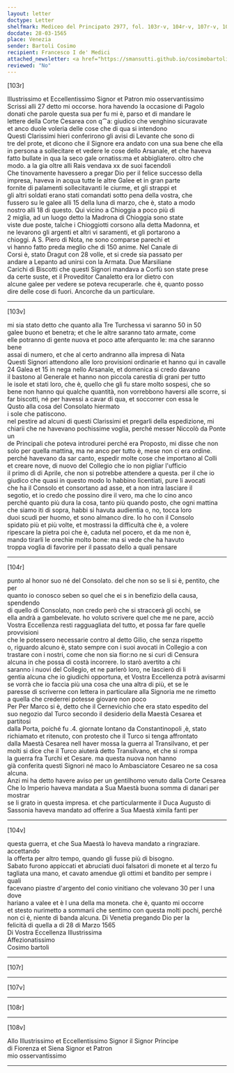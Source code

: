 ```yaml
---
layout: letter
doctype: Letter
shelfmark: Mediceo del Principato 2977, fol. 103r-v, 104r-v, 107r-v, 108r-v
docdate: 28-03-1565
place: Venezia
sender: Bartoli Cosimo
recipient: Francesco I de' Medici
attached_newsletter: <a href="https://smansutti.github.io/cosimobartoli/texts/3079_073/">3079_073</a>
reviewed: "No"
---
```


[103r]  
  
  
Illustrissimo et Eccellentissimo Signor et Patron mio osservantissimo  
Scrissi alli 27 detto mi occorse. hora havendo la occasione di Pagolo  
donati che parole questa sua per fu mi è, parso et di mandare le  
lettere della Corte Cesarea con q⁀a: giudico che venghino sicuravate  
et anco duole voleria delle cose che di qua si intendono  
Questi Clarissimi hieri conferirono gli avisi di Levante che sono di  
tre del prote, et dicono che il Signore era andato con una sua bene che ella  
in persona a sollecitare et vedere le cose dello Arsanale, et che haveva  
fatto bullate in qua la seco gale ornatiss:ma et abbigliatero. oltro che  
modo. a la gia oltre alli Rais vendava xx de suoi facendoli  
Che tinovamente havessero a pregar Dio per il felice successo della  
impresa, haveva in acqua tutte le altre Galee et in gran parte  
fornite di palamenti sollecitavanti le ciurme, et gli strappi et  
gli altri soldati erano stati comandati sotto pena della vostra, che  
fussero su le galee alli 15 della luna di marzo, che è, stato a modo  
nostro alli 18 di questo. Qui vicino a Chioggia a poco più di  
2 miglia, ad un luogo detto la Madrona di Chioggia sono state  
viste due poste, talche i Chioggiotti corsono alla detta Madonna, et  
ne levarono gli argenti et altri vi saramenti, et gli portarono a  
chioggi. A S. Piero di Nota, ne sono comparse parechi et  
vi hanno fatto preda meglio che di 150 anime. Nel Canale di  
Corsi è, stato Dragut con 28 volle, et si crede sia passato per  
andare a Lepanto ad unirsi con la Armata. Due Marsiliane  
Carichi di Biscotti che questi Signori mandava a Corfù son state prese  
da certe suste, et il Proveditor Canaletto era lor dietro con  
alcune galee per vedere se poteva recuperarle. che è, quanto posso  
dire delle cose di fuori. Ancorche da un particulare.  
  
---  

[103v]  
  
  
mi sia stato detto che quanto alla Tre Turchessa vi saranno 50 in 50  
galee buono et benetra; et che le altre saranno tato armate, come  
elle potranno di gente nuova et poco atte aferquanto le: ma che saranno bene  
assai di numero, et che al certo andranno alla impresa di Nata  
Questi Signori attendono alle loro provisioni ordinarie et hanno qui in cavalle  
24 Galea et 15 in nega nello Arsanale, et domenica si credo davano  
il bastono al Generale et hanno non piccola carestia di grani per tutto  
le isole et stati loro, che è, quello che gli fu stare molto sospesi, che so  
bene non hanno qui qualche quantità, non vorrebbono haversi alle scorre, si  
far biscotti, né per havessi a cavar di qua, et soccorrer con essa le  
Qusto alla cosa del Consolato hiermato  
i sole che patiscono.  
nel pestire ad alcuni di questi Clarissimi et pregarli della espedizione, mi  
chiarii che ne havevano pochissime voglia, perché messer Niccolò da Ponte un  
de Principali che poteva introdurei perché era Proposto, mi disse che non  
solo per quella mattina, ma ne anco per tutto è, mese non ci era ordine.  
perché havevano da sar canto, espedir molte cose che importano al Colli  
et creare nove, di nuovo del Collegio che io non pigliar l'ufficio  
il primo dì di Aprile, che non si potrebbe attendere a questa. per il che io  
giudico che quasi in questo modo lo habbino licentiati, pure li avocati  
che ha il Consolo et consortano ad asse, et a non intra lasciare il  
segotio, et io credo che possino dire il vero, ma che lo cino anco  
perché quanto più dura la cosa, tanto più quando posto, che ogni mattina  
che siamo iti di sopra, habbi si havuta audientia o, no, tocca loro  
duoi scudi per huomo, et sono almanco dire. Io ho con il Consolo  
spidato più et più volte, et mostrassi la difficultà che è, a volere  
ripescare la pietra poi che è, caduta nel pocero, et da me non è,  
mando tirarli le orechie molto bone: ma si vede che ha havuto  
troppa voglia di favorire per il passato dello a quali pensare  
  
---  

[104r]  
  
  
punto al honor suo né del Consolato. del che non so se li si è, pentito, che per  
quanto io conosco seben so quel che ei s in benefizio della causa, spendendo  
di quello di Consolato, non credo però che si straccerà gli occhi, se  
ella andrà a gambelevate. ho voluto scrivere quel che me ne pare, acciò  
Vostra Eccellenza resti ragguagliata del tutto, et possa far fare quelle provvisioni  
che le potessero necessarie contro al detto Gilio, che senza rispetto  
o, riguardo alcuno è, stato sempre con i suoi avocati in Collegio a con  
trastare con i nostri, come che non sia fior:no ne si curi di Censura  
alcuna in che possa di costà incorrere. Io starò avertito a chi  
saranno i nuovi del Collegio, et ne parlerò loro, ne lascierò di li  
gentia alcuna che io giudichi opportuna, et Vostra Eccellenza potrà avisarmi  
se vorrà che io faccia più una cosa che una altra di più, et se le  
paresse di scriverne con lettera in particulare alla Signoria me ne rimetto  
a quella che crederrei potesse giovare non poco  
Per Per Marco si è, detto che il Cernevichio che era stato espedito del  
suo negozio dal Turco secondo il desiderio della Maestà Cesarea et partitosi  
dalla Porta, poiché fu .4. giornate lontano da Constantinopoli ,è, stato  
richiamato et ritenuto, con protesto che il Turco si tenga affrontato  
dalla Maestà Cesarea nell haver mossa la guerra al Transilvano, et per  
molti si dice che il Turco aiuterà detto Transilvano, et che si rompa  
la guerra fra Turchi et Cesare. ma questa nuova non hanno  
già conferita questi Signori né maco lo Ambasciatore Cesareo ne sa cosa alcuna.  
Anzi mi ha detto havere aviso per un gentilhomo venuto dalla Corte Cesarea  
Che lo Imperio haveva mandata a Sua Maestà buona somma di danari per mostrar  
se li grato in questa impresa. et che particularmente il Duca Augusto di  
Sassonia haveva mandato ad offerire a Sua Maestà ximila fanti per  
  
---  

[104v]  
  
  
questa guerra, et che Sua Maestà lo haveva mandato a ringraziare. accettando  
la offerta per altro tempo, quando gli fusse più di bisogno.  
Sabato furono appiccati et abruciati duoi falsatori di monete et al terzo fu  
tagliata una mano, et cavato amendue gli ottimi et bandito per sempre i quali  
facevano piastre d'argento del conio vinitiano che volevano 30 per l una dove  
hariano a valee et è l una della ma moneta. che è, quanto mi occorre  
et stesto nurimetto a sommarii che sentimo con questa molti pochi, perché  
non ci è, niente di banda alcuna. Di Venetia pregando Dio per la  
felicità di quella a di 28 di Marzo 1565  
Di Vostra Eccellenza Illustrissima  
Affezionatissimo  
Cosimo bartoli  
  
---  

[107r]  
  
  
  
---  

[107v]  
  
  
  
---  

[108r]  
  
  
  
---  

[108v]  
  
  
Allo Illustrissimo et Eccellentissimo Signor il Signor Principe  
di Fiorenza et Siena Signor et Patron  
mio osservantissimo  
  
---  

